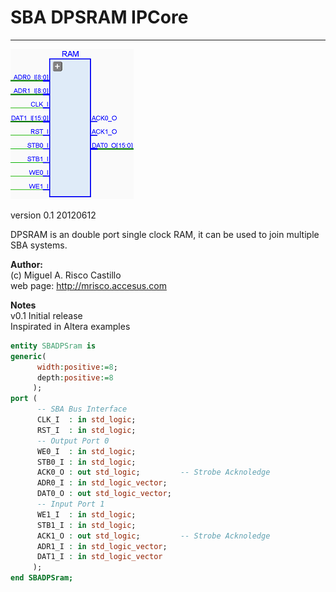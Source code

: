 # **SBA DPSRAM IPCore**
- - - 
![](image.png)   

version 0.1 20120612   

DPSRAM is an double port single clock RAM, it can be used to join multiple SBA systems.   
   
**Author:**   
(c) Miguel A. Risco Castillo   
web page: http://mrisco.accesus.com   

**Notes**   
v0.1 Initial release  
Inspirated in Altera examples  

```vhdl
entity SBADPSram is
generic(
      width:positive:=8;
      depth:positive:=8
     );
port (
      -- SBA Bus Interface
      CLK_I  : in std_logic;
      RST_I  : in std_logic;
      -- Output Port 0
      WE0_I  : in std_logic;
      STB0_I : in std_logic;
      ACK0_O : out std_logic;         -- Strobe Acknoledge
      ADR0_I : in std_logic_vector;
      DAT0_O : out std_logic_vector;
      -- Input Port 1
      WE1_I  : in std_logic;
      STB1_I : in std_logic;
      ACK1_O : out std_logic;         -- Strobe Acknoledge
      ADR1_I : in std_logic_vector;
      DAT1_I : in std_logic_vector
     );
end SBADPSram;
```


